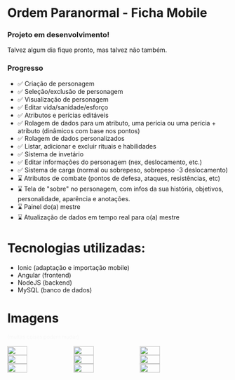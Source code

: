 # Ordem Paranormal - Ficha Mobile

### Projeto em desenvolvimento!
Talvez algum dia fique pronto, mas talvez não também.

### Progresso

- ✅ Criação de personagem 
- ✅ Seleção/exclusão de personagem
- ✅ Visualização de personagem
- ✅ Editar vida/sanidade/esforço
- ✅ Atributos e perícias editáveis
- ✅ Rolagem de dados para um atributo, uma perícia ou uma perícia + atributo (dinâmicos com base nos pontos)
- ✅ Rolagem de dados personalizados
- ✅ Listar, adicionar e excluir rituais e habilidades
- ✅ Sistema de invetário
- ✅ Editar informações do personagem (nex, deslocamento, etc.)
- ✅ Sistema de carga (normal ou sobrepeso, sobrepeso -3 deslocamento)
- ⌛ Atributos de combate (pontos de defesa, ataques, resistências, etc)
- ⌛ Tela de "sobre" no personagem, com infos da sua história, objetivos, personalidade, aparência e anotações.
- ⌛ Painel do(a) mestre
- ⌛ Atualização de dados em tempo real para o(a) mestre

# Tecnologias utilizadas:
- Ionic (adaptação e importação mobile)
- Angular (frontend)
- NodeJS (backend)
- MySQL (banco de dados)

# Imagens
<small style="color: #f7f7f7">(muitas coisas podem mudar)</small>


<div style="display: flex; flex-direction: row">
    <img src="https://github.com/luczz1/ordemparanormal-mobilesheet/assets/63828861/f3c0b59c-0fdb-4761-9f55-35dec18235b6" style="width: 30%"/>
    <img src="https://github.com/luczz1/ordemparanormal-mobilesheet/assets/63828861/a93b3de6-72cf-47ad-a4e4-5af5a812afb6" style="width: 30%"/>
    <img src="https://github.com/luczz1/ordemparanormal-mobilesheet/assets/63828861/0f935d22-2357-45c5-bfbf-1cb9e0604eec" style="width: 30%"/>
  </div>
  
<div style="display: flex; flex-direction: row">
    <img src="https://github.com/luczz1/ordemparanormal-mobilesheet/assets/63828861/09a26617-5c85-42bc-98c9-0be7de29d855" style="width: 30%"/>
    <img src="https://github.com/luczz1/ordemparanormal-mobilesheet/assets/63828861/8431c994-812b-45c8-b9fd-8f8887ba6246" style="width: 30%"/>
    <img src="https://github.com/luczz1/ordemparanormal-mobilesheet/assets/63828861/c666c32f-317d-4a1c-9af3-12e8107dd04c" style="width: 30%"/>
  </div>
  
  <div style="display: flex; flex-direction: row">
  <img src="https://github.com/luczz1/ordemparanormal-mobilesheet/assets/63828861/dddab291-7078-41cb-baad-6df217e5510f" style="width: 30%"/>
    <img src="https://github.com/luczz1/ordemparanormal-mobilesheet/assets/63828861/c92f3a25-a5f4-4ecd-89e6-98399d00fae3" style="width: 30%"/>
    <img src="https://github.com/luczz1/ordemparanormal-mobilesheet/assets/63828861/a35de87a-2c86-480a-ac88-fd9e90e5b4bf" style="width: 30%"/>
  </div>

